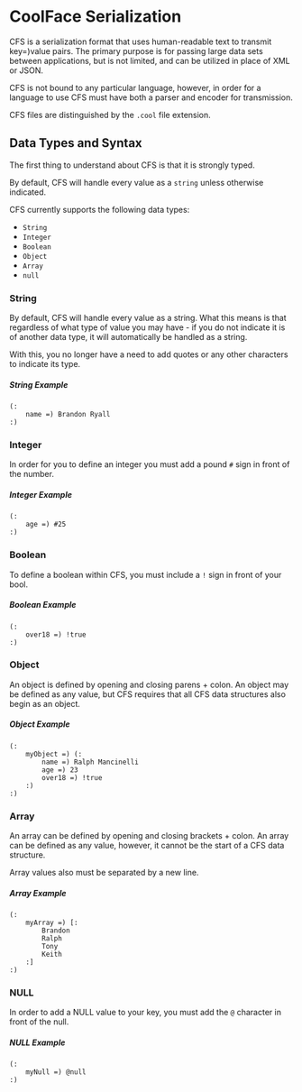 CoolFace Serialization
======================

CFS is a serialization format that uses human-readable text to transmit key=)value pairs. The primary purpose is for passing large data sets between applications, but is not limited, and can be utilized in place of XML or JSON.

CFS is not bound to any particular language, however, in order for a language to use CFS must have both a parser and encoder for transmission.

CFS files are distinguished by the `.cool` file extension.

Data Types and Syntax
---------------------

The first thing to understand about CFS is that it is strongly typed.

By default, CFS will handle every value as a `string` unless otherwise indicated.

CFS currently supports the following data types:
* `String`
* `Integer`
* `Boolean`
* `Object`
* `Array`
* `null`

### String
By default, CFS will handle every value as a string. What this means is that regardless of what type of value you may have - if you do not indicate it is of another data type, it will automatically be handled as a string.

With this, you no longer have a need to add quotes or any other characters to indicate its type.

##### String Example
```
(:
	name =) Brandon Ryall
:)
```

### Integer
In order for you to define an integer you must add a pound `#` sign in front of the number.

##### Integer Example
```
(:
	age =) #25
:)
```

### Boolean
To define a boolean within CFS, you must include a `!` sign in front of your bool.

##### Boolean Example
```
(:
	over18 =) !true
:)
```

### Object
An object is defined by opening and closing parens + colon. An object may be defined as any value, but CFS requires that all CFS data structures also begin as an object.

##### Object Example
```
(:
	myObject =) (:
		name =) Ralph Mancinelli
		age =) 23
		over18 =) !true
	:)
:)
```

### Array
An array can be defined by opening and closing brackets + colon. An array can be defined as any value, however, it cannot be the start of a CFS data structure.

Array values also must be separated by a new line.

##### Array Example
```
(:
	myArray =) [:
		Brandon
		Ralph
		Tony
		Keith
	:]
:)
```

### NULL
In order to add a NULL value to your key, you must add the `@` character in front of the null.

##### NULL Example
```
(:
	myNull =) @null
:)
```

